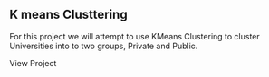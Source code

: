 ## K means Clusttering

For this project we will attempt to use KMeans Clustering to cluster Universities into to two groups, Private and Public.

View Project
